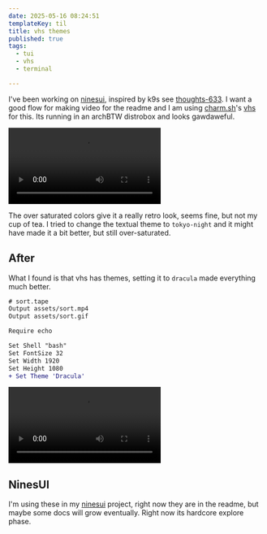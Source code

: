 ```yaml
---
date: 2025-05-16 08:24:51
templateKey: til
title: vhs themes
published: true
tags:
  - tui
  - vhs
  - terminal

---
```



I've been working on
[ninesui](https://github.com/WaylonWalker/ninesui/blob/main/README.md),
inspired by k9s see [thoughts-633](https://thoughts.waylonwalker.com/post/633).
I want a good flow for making video for the readme and I am using [charm.sh](https://charm.sh/apps/)'s [vhs](https://github.com/charmbracelet/vhs) for this.
Its running in an archBTW distrobox and looks gawdaweful.

![sort.mp4](https://dropper.wayl.one/api/file/e86047ed-6881-43f7-8e3a-30411d51afaf.mp4)

The over saturated colors give it a really retro look, seems fine, but not my
cup of tea.  I tried to change the textual theme to `tokyo-night` and it might
have made it a bit better, but still over-saturated.

## After

What I found is that vhs has themes, setting it to `dracula` made everything much better.

``` diff
# sort.tape
Output assets/sort.mp4
Output assets/sort.gif

Require echo

Set Shell "bash"
Set FontSize 32
Set Width 1920
Set Height 1080
+ Set Theme 'Dracula'
```

![sort.mp4](https://dropper.wayl.one/api/file/ada8f04d-88ac-41c3-9983-d9e849cc13ad.mp4)

## NinesUI

I'm using these in my [ninesui](https://github.com/WaylonWalker/ninesui)
project, right now they are in the readme, but maybe some docs will grow
eventually.  Right now its hardcore explore phase.
